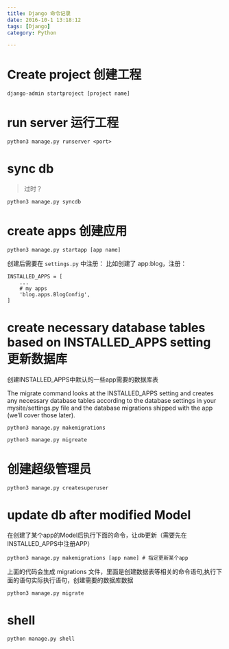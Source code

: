 ```yaml
---
title: Django 命令记录
date: 2016-10-1 13:18:12
tags: [Django]
category: Python

---
```


# Create project 创建工程

    django-admin startproject [project name]

# run server 运行工程

    python3 manage.py runserver <port>

# sync db

>过时？

    python3 manage.py syncdb

# create apps 创建应用

    python3 manage.py startapp [app name]

创建后需要在 `settings.py` 中注册： 比如创建了 app:blog，注册：

    INSTALLED_APPS = [
        ...
        # my apps
        'blog.apps.BlogConfig',
    ]

# create necessary database tables based on INSTALLED_APPS setting 更新数据库
创建INSTALLED_APPS中默认的一些app需要的数据库表

The migrate command looks at the INSTALLED_APPS setting and creates any necessary database tables according to the database settings in your mysite/settings.py file and the database migrations shipped with the app (we’ll cover those later).

    python3 manage.py makemigrations

    python3 manage.py migreate

<!--more-->

# 创建超级管理员

    python3 manage.py createsuperuser

# update db after modified Model
在创建了某个app的Model后执行下面的命令，让db更新（需要先在INSTALLED_APPS中注册APP）

    python3 manage.py makemigrations [app name] # 指定更新某个app

上面的代码会生成 migrations 文件，里面是创建数据表等相关的命令语句,执行下面的语句实际执行语句，创建需要的数据库数据

    python3 manage.py migrate

# shell

    python manage.py shell
